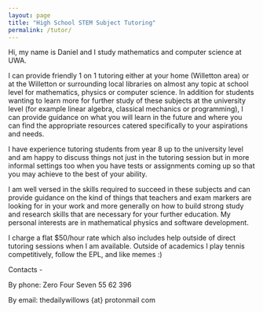 ```yaml
---
layout: page
title: "High School STEM Subject Tutoring"
permalink: /tutor/
---
```


Hi, my name is Daniel and I study mathematics and computer science at UWA.

I can provide friendly 1 on 1 tutoring either at your home (Willetton  area) or at the Willetton or surrounding local libraries on almost any  topic at school level for mathematics, physics or computer science. In  addition for students wanting to learn more for further study of these  subjects at the university level (for example linear algebra, classical  mechanics or programming), I can provide guidance on what you will learn in the future and where you can find the appropriate resources catered  specifically to your aspirations and needs.

I have experience  tutoring students from year 8 up to the university level and am happy to discuss things not just in the tutoring session but in more informal  settings too when you have tests or assignments coming up so that you  may achieve to the best of your ability.

I am well versed in the  skills required to succeed in these subjects and can provide guidance on the kind of things that teachers and exam markers are looking for in  your work and more generally on how to build strong study and research  skills that are necessary for your further education. My personal  interests are in mathematical physics and software development.

I charge a flat $50/hour rate which also includes help outside of direct  tutoring sessions when I am available. Outside of academics I play tennis competitively, follow the EPL, and like memes :)

Contacts -

By phone: Zero Four Seven 55 62 396

By email: thedailywillows {at} protonmail com
